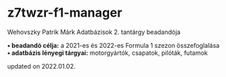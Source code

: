 # z7twzr-f1-manager
Wehovszky Patrik Márk Adatbázisok 2. tantárgy beadandója

**• beadandó célja:** a 2021-es és 2022-es Formula 1 szezon összefoglalása  
**• adatbázis lényegi tárgyai:** motorgyártók, csapatok, pilóták, futamok  

updated on 2022.01.02.
